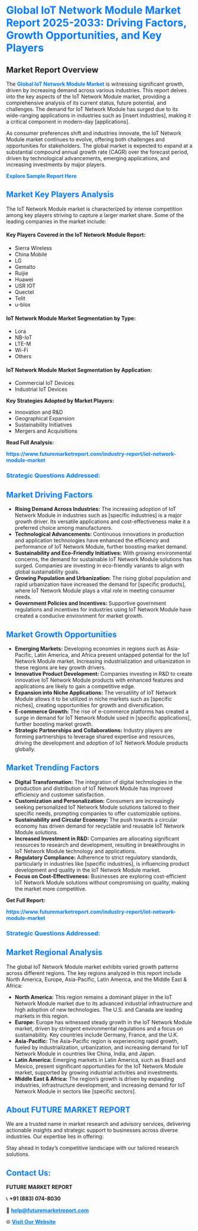 <h1 style="color: #007BFF;">Global IoT Network Module Market Report 2025-2033: Driving Factors, Growth Opportunities, and Key Players</h1>

<section id="overview">
<h2>Market Report Overview</h2>
<p>The <a href="https://www.futuremarketreport.com/industry-report/iot-network-module-market" style="color: #007BFF; text-decoration: none;"><strong>Global IoT Network Module Market</strong></a> is witnessing significant growth, driven by increasing demand across various industries. This report delves into the key aspects of the IoT Network Module market, providing a comprehensive analysis of its current status, future potential, and challenges. The demand for IoT Network Module has surged due to its wide-ranging applications in industries such as [insert industries], making it a critical component in modern-day [applications].</p>
<p>As consumer preferences shift and industries innovate, the IoT Network Module market continues to evolve, offering both challenges and opportunities for stakeholders. The global market is expected to expand at a substantial compound annual growth rate (CAGR) over the forecast period, driven by technological advancements, emerging applications, and increasing investments by major players.</p>
</section>

<section id="overview">
<p><a href="https://www.futuremarketreport.com/request-sample/reportId=75597" style="color: #007BFF; text-decoration: none;"><strong>Explore Sample Report Here</strong></a></p>
</section>

<section id="key-players">
<h2 style="color: #007BFF;">Market Key Players Analysis</h2>
<p>The IoT Network Module market is characterized by intense competition among key players striving to capture a larger market share. Some of the leading companies in the market include:</p>
<h4>Key Players Covered in the IoT Network Module Report:</h4>
<ul><li>Sierra Wireless</li><li>China Mobile</li><li>LG</li><li>Gemalto</li><li>Ruijie</li><li>Huawei</li><li>USR IOT</li><li>Quectel</li><li>Telit</li><li>u-blox</li></ul>
<h4>IoT Network Module Market Segmentation by Type:</h4>
<ul><li>Lora</li><li>NB-IoT</li><li>LTE-M</li><li>Wi-Fi</li><li>Others</li></ul>

<h4>IoT Network Module Market Segmentation by Application:</h4>
<ul><li>Commercial IoT Devices</li><li>Industrial IoT Devices</li></ul>
<p><strong>Key Strategies Adopted by Market Players:</strong></p>
<ul>
<li>Innovation and R&D</li>
<li>Geographical Expansion</li>
<li>Sustainability Initiatives</li>
<li>Mergers and Acquisitions</li>
</ul>
</section>

<section>
<p><strong>Read Full Analysis: </strong></p><a href="https://www.futuremarketreport.com/industry-report/iot-network-module-market" style="color: #007BFF; text-decoration: none;"><strong>https://www.futuremarketreport.com/industry-report/iot-network-module-market</strong></a>
<h3 style="color: #007BFF;">Strategic Questions Addressed:</h3>
</section>

<section id="driving-factors">
<h2 style="color: #007BFF;">Market Driving Factors</h2>
<ul>
<li><strong>Rising Demand Across Industries:</strong> The increasing adoption of IoT Network Module in industries such as [specific industries] is a major growth driver. Its versatile applications and cost-effectiveness make it a preferred choice among manufacturers.</li>
<li><strong>Technological Advancements:</strong> Continuous innovations in production and application technologies have enhanced the efficiency and performance of IoT Network Module, further boosting market demand.</li>
<li><strong>Sustainability and Eco-Friendly Initiatives:</strong> With growing environmental concerns, the demand for sustainable IoT Network Module solutions has surged. Companies are investing in eco-friendly variants to align with global sustainability goals.</li>
<li><strong>Growing Population and Urbanization:</strong> The rising global population and rapid urbanization have increased the demand for [specific products], where IoT Network Module plays a vital role in meeting consumer needs.</li>
<li><strong>Government Policies and Incentives:</strong> Supportive government regulations and incentives for industries using IoT Network Module have created a conducive environment for market growth.</li>
</ul>
</section>

<section id="growth-opportunities">
<h2 style="color: #007BFF;">Market Growth Opportunities</h2>
<ul>
<li><strong>Emerging Markets:</strong> Developing economies in regions such as Asia-Pacific, Latin America, and Africa present untapped potential for the IoT Network Module market. Increasing industrialization and urbanization in these regions are key growth drivers.</li>
<li><strong>Innovative Product Development:</strong> Companies investing in R&D to create innovative IoT Network Module products with enhanced features and applications are likely to gain a competitive edge.</li>
<li><strong>Expansion into Niche Applications:</strong> The versatility of IoT Network Module allows it to be utilized in niche markets such as [specific niches], creating opportunities for growth and diversification.</li>
<li><strong>E-commerce Growth:</strong> The rise of e-commerce platforms has created a surge in demand for IoT Network Module used in [specific applications], further boosting market growth.</li>
<li><strong>Strategic Partnerships and Collaborations:</strong> Industry players are forming partnerships to leverage shared expertise and resources, driving the development and adoption of IoT Network Module products globally.</li>
</ul>
</section>

<section id="trending-factors">
<h2 style="color: #007BFF;">Market Trending Factors</h2>
<ul>
<li><strong>Digital Transformation:</strong> The integration of digital technologies in the production and distribution of IoT Network Module has improved efficiency and customer satisfaction.</li>
<li><strong>Customization and Personalization:</strong> Consumers are increasingly seeking personalized IoT Network Module solutions tailored to their specific needs, prompting companies to offer customizable options.</li>
<li><strong>Sustainability and Circular Economy:</strong> The push towards a circular economy has driven demand for recyclable and reusable IoT Network Module solutions.</li>
<li><strong>Increased Investment in R&D:</strong> Companies are allocating significant resources to research and development, resulting in breakthroughs in IoT Network Module technology and applications.</li>
<li><strong>Regulatory Compliance:</strong> Adherence to strict regulatory standards, particularly in industries like [specific industries], is influencing product development and quality in the IoT Network Module market.</li>
<li><strong>Focus on Cost-Effectiveness:</strong> Businesses are exploring cost-efficient IoT Network Module solutions without compromising on quality, making the market more competitive.</li>
</ul>
</section>

<section>
<p><strong>Get Full Report: </strong></p><a href="https://www.futuremarketreport.com/industry-report/iot-network-module-market" style="color: #007BFF; text-decoration: none;"><strong>https://www.futuremarketreport.com/industry-report/iot-network-module-market</strong></a>
<h3 style="color: #007BFF;">Strategic Questions Addressed:</h3>
</section>


<section id="regional-analysis">
<h2 style="color: #007BFF;">Market Regional Analysis</h2>
<p>The global IoT Network Module market exhibits varied growth patterns across different regions. The key regions analyzed in this report include North America, Europe, Asia-Pacific, Latin America, and the Middle East & Africa:</p>
<ul>
<li><strong>North America:</strong> This region remains a dominant player in the IoT Network Module market due to its advanced industrial infrastructure and high adoption of new technologies. The U.S. and Canada are leading markets in this region.</li>
<li><strong>Europe:</strong> Europe has witnessed steady growth in the IoT Network Module market, driven by stringent environmental regulations and a focus on sustainability. Key countries include Germany, France, and the U.K.</li>
<li><strong>Asia-Pacific:</strong> The Asia-Pacific region is experiencing rapid growth, fueled by industrialization, urbanization, and increasing demand for IoT Network Module in countries like China, India, and Japan.</li>
<li><strong>Latin America:</strong> Emerging markets in Latin America, such as Brazil and Mexico, present significant opportunities for the IoT Network Module market, supported by growing industrial activities and investments.</li>
<li><strong>Middle East & Africa:</strong> The region’s growth is driven by expanding industries, infrastructure development, and increasing demand for IoT Network Module in sectors like [specific sectors].</li>
</ul>
</section>

<footer>
<h2 style="color: #007BFF;">About FUTURE MARKET REPORT</h2>
<p>We are a trusted name in market research and advisory services, delivering actionable insights and strategic support to businesses across diverse industries. Our expertise lies in offering:</p>

<p>Stay ahead in today’s competitive landscape with our tailored research solutions.</p>

<h2 style="color: #007BFF;">Contact Us:</h2>
<p><strong>FUTURE MARKET REPORT</strong></p>
<p>📞 <strong>+91 (883) 074-8030</strong></p>
<p>📧 <strong><a href="mailto:help@futuremarketreport.com" style="color: #007BFF;">help@futuremarketreport.com</a></strong></p>
<p>🌐 <strong><a href="https://www.futuremarketreport.com/" style="color: #007BFF;">Visit Our Website</a></strong></p>
</footer>